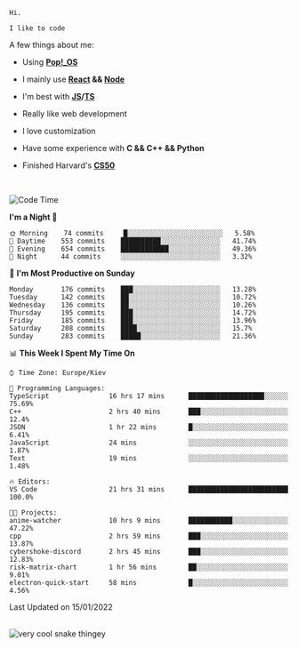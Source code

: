 ```
Hi.

I like to code
```

A few things about me:

-   Using **[Pop!\_OS](https://pop.system76.com/)**

-   I mainly use **[React](https://reactjs.org/) && [Node](https://nodejs.org/en/)**

-   I'm best with **[JS](https://www.javascript.com/)/[TS](https://www.typescriptlang.org/)**

-   Really like web development

-   I love customization

-   Have some experience with **C && C++ && Python**

-   Finished Harvard's **[CS50](https://cs50.harvard.edu)**

<br>

<!--START_SECTION:waka-->
![Code Time](http://img.shields.io/badge/Code%20Time-264%20hrs%2013%20mins-blue)

**I'm a Night 🦉** 

```text
🌞 Morning    74 commits     █░░░░░░░░░░░░░░░░░░░░░░░░   5.58% 
🌆 Daytime    553 commits    ██████████░░░░░░░░░░░░░░░   41.74% 
🌃 Evening    654 commits    ████████████░░░░░░░░░░░░░   49.36% 
🌙 Night      44 commits     ░░░░░░░░░░░░░░░░░░░░░░░░░   3.32%

```
📅 **I'm Most Productive on Sunday** 

```text
Monday       176 commits    ███░░░░░░░░░░░░░░░░░░░░░░   13.28% 
Tuesday      142 commits    ██░░░░░░░░░░░░░░░░░░░░░░░   10.72% 
Wednesday    136 commits    ██░░░░░░░░░░░░░░░░░░░░░░░   10.26% 
Thursday     195 commits    ███░░░░░░░░░░░░░░░░░░░░░░   14.72% 
Friday       185 commits    ███░░░░░░░░░░░░░░░░░░░░░░   13.96% 
Saturday     208 commits    ████░░░░░░░░░░░░░░░░░░░░░   15.7% 
Sunday       283 commits    █████░░░░░░░░░░░░░░░░░░░░   21.36%

```


📊 **This Week I Spent My Time On** 

```text
⌚︎ Time Zone: Europe/Kiev

💬 Programming Languages: 
TypeScript               16 hrs 17 mins      ███████████████████░░░░░░   75.69% 
C++                      2 hrs 40 mins       ███░░░░░░░░░░░░░░░░░░░░░░   12.4% 
JSON                     1 hr 22 mins        █░░░░░░░░░░░░░░░░░░░░░░░░   6.41% 
JavaScript               24 mins             ░░░░░░░░░░░░░░░░░░░░░░░░░   1.87% 
Text                     19 mins             ░░░░░░░░░░░░░░░░░░░░░░░░░   1.48%

🔥 Editors: 
VS Code                  21 hrs 31 mins      █████████████████████████   100.0%

🐱‍💻 Projects: 
anime-watcher            10 hrs 9 mins       ███████████░░░░░░░░░░░░░░   47.22% 
cpp                      2 hrs 59 mins       ███░░░░░░░░░░░░░░░░░░░░░░   13.87% 
cybershoke-discord       2 hrs 45 mins       ███░░░░░░░░░░░░░░░░░░░░░░   12.83% 
risk-matrix-chart        1 hr 56 mins        ██░░░░░░░░░░░░░░░░░░░░░░░   9.01% 
electron-quick-start     58 mins             █░░░░░░░░░░░░░░░░░░░░░░░░   4.56%

```


 Last Updated on 15/01/2022
<!--END_SECTION:waka-->

<br>

<img title="" src="https://raw.githubusercontent.com/Trunkelis/Trunkelis/output/github-contribution-grid-snake.svg" alt="very cool snake thingey" data-align="left">
